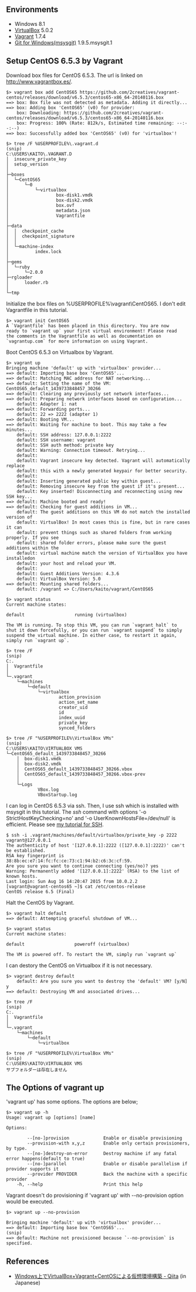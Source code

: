 ## Environments
- Windows 8.1
- [VirtualBox](https://www.virtualbox.org/wiki/Downloads) 5.0.2
- [Vagrant](https://www.vagrantup.com/downloads.html) 1.7.4
- [Git for Windows(msysgit)](https://msysgit.github.io/) 1.9.5.msysgit.1

## Setup CentOS 6.5.3 by Vagrant
Download box files for CentOS 6.5.3. The url is linked on http://www.vagrantbox.es/.
```
$> vagrant box add CentOS65 https://github.com/2creatives/vagrant-centos/releases/download/v6.5.3/centos65-x86_64-20140116.box
==> box: Box file was not detected as metadata. Adding it directly...
==> box: Adding box 'CentOS65' (v0) for provider:
    box: Downloading: https://github.com/2creatives/vagrant-centos/releases/download/v6.5.3/centos65-x86_64-20140116.box
    box: Progress: 100% (Rate: 812k/s, Estimated time remaining: --:--:--)
==> box: Successfully added box 'CentOS65' (v0) for 'virtualbox'!

$> tree /F %USERPROFILE%\.vagrant.d
(snip)
C:\USERS\KAITO\.VAGRANT.D
│  insecure_private_key
│  setup_version
│
├─boxes
│  └─CentOS65
│      └─0
│          └─virtualbox
│                  box-disk1.vmdk
│                  box-disk2.vmdk
│                  box.ovf
│                  metadata.json
│                  Vagrantfile
│
├─data
│  │  checkpoint_cache
│  │  checkpoint_signature
│  │
│  └─machine-index
│          index.lock
│
├─gems
│  └─ruby
│      └─2.0.0
├─rgloader
│      loader.rb
│
└─tmp
```

Initialize the box files on %USERPROFILE%\vagrant\CentOS65. I don't edit Vagrantfile in this tutorial.
```
$> vagrant init CentOS65
A `Vagrantfile` has been placed in this directory. You are now
ready to `vagrant up` your first virtual environment! Please read
the comments in the Vagrantfile as well as documentation on
`vagrantup.com` for more information on using Vagrant.
```

Boot CentOS 6.5.3 on Virtualbox by Vagrant.
```
$> vagrant up
Bringing machine 'default' up with 'virtualbox' provider...
==> default: Importing base box 'CentOS65'...
==> default: Matching MAC address for NAT networking...
==> default: Setting the name of the VM: CentOS65_default_1439733848457_30266
==> default: Clearing any previously set network interfaces...
==> default: Preparing network interfaces based on configuration...
    default: Adapter 1: nat
==> default: Forwarding ports...
    default: 22 => 2222 (adapter 1)
==> default: Booting VM...
==> default: Waiting for machine to boot. This may take a few minutes...
    default: SSH address: 127.0.0.1:2222
    default: SSH username: vagrant
    default: SSH auth method: private key
    default: Warning: Connection timeout. Retrying...
    default:
    default: Vagrant insecure key detected. Vagrant will automatically replace
    default: this with a newly generated keypair for better security.
    default:
    default: Inserting generated public key within guest...
    default: Removing insecure key from the guest if it's present...
    default: Key inserted! Disconnecting and reconnecting using new SSH key...
==> default: Machine booted and ready!
==> default: Checking for guest additions in VM...
    default: The guest additions on this VM do not match the installed version of
    default: VirtualBox! In most cases this is fine, but in rare cases it can
    default: prevent things such as shared folders from working properly. If you see
    default: shared folder errors, please make sure the guest additions within the
    default: virtual machine match the version of VirtualBox you have installedon
    default: your host and reload your VM.
    default:
    default: Guest Additions Version: 4.3.6
    default: VirtualBox Version: 5.0
==> default: Mounting shared folders...
    default: /vagrant => C:/Users/kaito/vagrant/CentOS65

$> vagrant status
Current machine states:

default                   running (virtualbox)

The VM is running. To stop this VM, you can run `vagrant halt` to
shut it down forcefully, or you can run `vagrant suspend` to simply
suspend the virtual machine. In either case, to restart it again,
simply run `vagrant up`.

$> tree /F
(snip)
C:.
│  Vagrantfile
│
└─.vagrant
    └─machines
        └─default
            └─virtualbox
                    action_provision
                    action_set_name
                    creator_uid
                    id
                    index_uuid
                    private_key
                    synced_folders

$> tree /F "%USERPROFILE%\VirtualBox VMs"
(snip)
C:\USERS\KAITO\VIRTUALBOX VMS
└─CentOS65_default_1439733848457_30266
    │  box-disk1.vmdk
    │  box-disk2.vmdk
    │  CentOS65_default_1439733848457_30266.vbox
    │  CentOS65_default_1439733848457_30266.vbox-prev
    │
    └─Logs
            VBox.log
            VBoxStartup.log
```

I can log in CentOS 6.5.3 via ssh. Then, I use ssh which is installed with msysgit in this tutorial.
The *ssh* command with options '-o StrictHostKeyChecking=no' and '-o UserKnownHostsFile=/dev/null' is
efficient. Please see [my tutorial for SSH](https://github.com/kaito834/myNotes/blob/master/notes/myTutorialForSsh.md#ignore-validation-of-ssh-host-key).
```
$ ssh -i .vagrant/machines/default/virtualbox/private_key -p 2222 vagrant@127.0.0.1
The authenticity of host '[127.0.0.1]:2222 ([127.0.0.1]:2222)' can't be established.
RSA key fingerprint is 38:8b:ec:e7:14:fc:fc:ce:73:c1:94:b2:c6:3c:cf:59.
Are you sure you want to continue connecting (yes/no)? yes
Warning: Permanently added '[127.0.0.1]:2222' (RSA) to the list of known hosts.
Last login: Sun Aug 16 14:20:47 2015 from 10.0.2.2
[vagrant@vagrant-centos65 ~]$ cat /etc/centos-release
CentOS release 6.5 (Final)
```

Halt the CentOS by Vagrant.
```
$> vagrant halt default
==> default: Attempting graceful shutdown of VM...

$> vagrant status
Current machine states:

default                   poweroff (virtualbox)

The VM is powered off. To restart the VM, simply run `vagrant up`
```

I can destory the CentOS on Virtualbox if it is not necessary.
```
$> vagrant destroy default
    default: Are you sure you want to destroy the 'default' VM? [y/N] y
==> default: Destroying VM and associated drives...

$> tree /F
(snip)
C:.
│  Vagrantfile
│
└─.vagrant
    └─machines
        └─default
            └─virtualbox

$> tree /F "%USERPROFILE%\VirtualBox VMs"
(snip)
C:\USERS\KAITO\VIRTUALBOX VMS
サブフォルダーは存在しません
```

## The Options of vagrant up
'vagrant up' has some options. The options are below;
```
$> vagrant up -h
Usage: vagrant up [options] [name]

Options:

        --[no-]provision             Enable or disable provisioning
        --provision-with x,y,z       Enable only certain provisioners, by type.
        --[no-]destroy-on-error      Destroy machine if any fatal error happens(default to true)
        --[no-]parallel              Enable or disable parallelism if provider supports it
        --provider PROVIDER          Back the machine with a specific provider
    -h, --help                       Print this help
```

Vagrant doesn't do provisioning if 'vagrant up' with --no-provision option would be executed.
```
$> vagrant up --no-provision

Bringing machine 'default' up with 'virtualbox' provider...
==> default: Importing base box 'CentOS65'...
(snip)
==> default: Machine not provisioned because `--no-provision` is specified.
```

## References
- [Windows上でVirtualBox+Vagrant+CentOSによる仮想環境構築 - Qiita](http://qiita.com/hiroyasu55/items/11a4c996b0c62450940f) (in Japanese)
